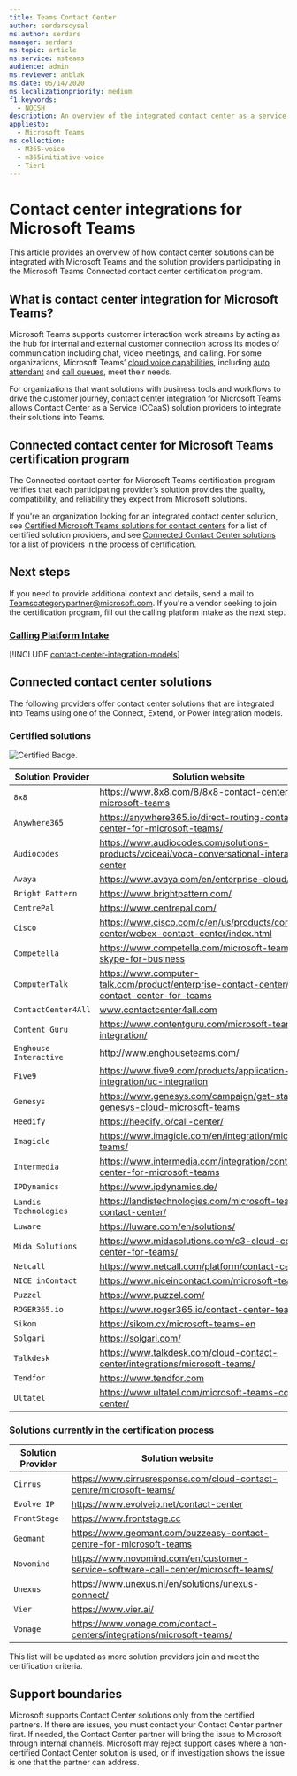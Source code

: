 ```yaml
---
title: Teams Contact Center
author: serdarsoysal
ms.author: serdars
manager: serdars
ms.topic: article
ms.service: msteams
audience: admin
ms.reviewer: anblak
ms.date: 05/14/2020
ms.localizationpriority: medium
f1.keywords: 
  - NOCSH
description: An overview of the integrated contact center as a service (CCaaS) solution for Microsoft Teams
appliesto: 
  - Microsoft Teams
ms.collection: 
  - M365-voice
  - m365initiative-voice
  - Tier1
---
```


# Contact center integrations for Microsoft Teams

This article provides an overview of how contact center solutions can be integrated with Microsoft Teams and the solution providers participating in the Microsoft Teams Connected contact center certification program.

## What is contact center integration for Microsoft Teams?

Microsoft Teams supports customer interaction work streams by acting as the hub for internal and external customer connection across its modes of communication including chat, video meetings, and calling. For some organizations, Microsoft Teams’ [cloud voice capabilities](./cloud-voice-landing-page.md), including [auto attendant](./what-are-phone-system-auto-attendants.md) and [call queues](./create-a-phone-system-call-queue.md), meet their needs.

For organizations that want solutions with business tools and workflows to drive the customer journey, contact center integration for Microsoft Teams allows Contact Center as a Service (CCaaS) solution providers to integrate their solutions into Teams.


## Connected contact center for Microsoft Teams certification program

The Connected contact center for Microsoft Teams certification program verifies that each participating provider’s solution provides the quality, compatibility, and reliability they expect from Microsoft solutions.

If you're an organization looking for an integrated contact center solution, see [Certified Microsoft Teams solutions for contact centers](https://cloudpartners.transform.microsoft.com/contact-center-solutions) for a list of certified solution providers, and see [Connected Contact Center solutions](#connected-contact-center-solutions) for a list of providers in the process of certification.

## Next steps

If you need to provide additional context and details, send a mail to [Teamscategorypartner@microsoft.com](mailto:Teamscategorypartner@microsoft.com). If you're a vendor seeking to join the certification program, fill out the calling platform intake as the next step.

### [Calling Platform Intake](https://aka.ms/CallingPlatformIntake)

[!INCLUDE [contact-center-integration-models](./includes/contact-center-integration-models.md)]


## Connected contact center solutions

The following providers offer contact center solutions that are integrated into Teams using one of the Connect, Extend, or Power integration models.

### Certified solutions

![Certified Badge.](media/English_Solution_Certified_Teams_badge_noBkgrd_GrayText_RGB_500px.png)

|  Solution Provider                                                                                                                               |  Solution website                                                                                                                                                                                                                                                                                                                                                                                                                                                              |
| ---------------------------------------------------------------------------------------------------------------------------------------- | -------------------------------------------------------------------------------------------------------------------------------------------------------------------------------------------------------------------------------------------------------------------------------------------------------------------------------------------------------------------------------------------------------------------------------------------------------------------------------- |
| `8x8` | https://www.8x8.com/8/8x8-contact-center-for-microsoft-teams                                                    |
| `Anywhere365` | https://anywhere365.io/direct-routing-contact-center-for-microsoft-teams/                                      |
| `Audiocodes` | https://www.audiocodes.com/solutions-products/voiceai/voca-conversational-interaction-center                                   |
| `Avaya` | https://www.avaya.com/en/enterprise-cloud/                           |
| `Bright Pattern` | https://www.brightpattern.com/                              |
| `CentrePal` | https://www.centrepal.com/                                 |
| `Cisco` | https://www.cisco.com/c/en/us/products/contact-center/webex-contact-center/index.html                                |
| `Competella` | https://www.competella.com/microsoft-teams-skype-for-business                                  |
| `ComputerTalk` | https://www.computer-talk.com/product/enterprise-contact-center/ice-contact-center-for-teams         |
| `ContactCenter4All` | www.contactcenter4all.com |
| `Content Guru` | https://www.contentguru.com/microsoft-teams-integration/    |
| `Enghouse Interactive` | http://www.enghouseteams.com/         |
| `Five9` | https://www.five9.com/products/application-integration/uc-integration                                                   |
| `Genesys` | https://www.genesys.com/campaign/get-started-genesys-cloud-microsoft-teams                                      |
| `Heedify` | https://heedify.io/call-center/                                                 |
| `Imagicle` | https://www.imagicle.com/en/integration/microsoft-teams/                                                                                        |
| `Intermedia` | https://www.intermedia.com/integration/contact-center-for-microsoft-teams                       |
| `IPDynamics` | https://www.ipdynamics.de/ |
| `Landis Technologies` | https://landistechnologies.com/microsoft-teams-contact-center/                                          |
| `Luware` | https://luware.com/en/solutions/                                                                                       |
| `Mida Solutions` | https://www.midasolutions.com/c3-cloud-contact-center-for-teams/                                        |
| `Netcall` | https://www.netcall.com/platform/contact-centre/  |
| `NICE inContact` | https://www.niceincontact.com/microsoft-teams                                                            |
| `Puzzel` | https://www.puzzel.com/                            |
| `ROGER365.io` | https://www.roger365.io/contact-center-teams                         |
| `Sikom` | https://sikom.cx/microsoft-teams-en                            |
| `Solgari` | https://solgari.com/                       |
| `Talkdesk` | https://www.talkdesk.com/cloud-contact-center/integrations/microsoft-teams/                                  |
| `Tendfor` | https://www.tendfor.com                                                            |
| `Ultatel` | https://www.ultatel.com/microsoft-teams-contact-center/                     |



### Solutions currently in the certification process

|  Solution Provider                                                                                                                               |  Solution website                                                                                                                                                                                                                                                                                                                                                                                                                                                              |
| ---------------------------------------------------------------------------------------------------------------------------------------- | -------------------------------------------------------------------------------------------------------------------------------------------------------------------------------------------------------------------------------------------------------------------------------------------------------------------------------------------------------------------------------------------------------------------------------------------------------------------------------- |
| `Cirrus` | https://www.cirrusresponse.com/cloud-contact-centre/microsoft-teams/ |
| `Evolve IP` | https://www.evolveip.net/contact-center   |
| `FrontStage` | https://www.frontstage.cc                                                                                        |
| `Geomant` | https://www.geomant.com/buzzeasy-contact-centre-for-microsoft-teams                                                  |
| `Novomind` | https://www.novomind.com/en/customer-service-software-call-center/microsoft-teams/                             |
| `Unexus` | https://www.unexus.nl/en/solutions/unexus-connect/                |
| `Vier` | https://www.vier.ai/                   |
| `Vonage` |  https://www.vonage.com/contact-centers/integrations/microsoft-teams/                                 |

This list will be updated as more solution providers join and meet the certification criteria.

## Support boundaries

Microsoft supports Contact Center solutions only from the certified partners. If there are issues, you must contact your Contact Center partner first. If needed, the Contact Center partner will bring the issue to Microsoft through internal channels. Microsoft may reject support cases where a non-certified Contact Center solution is used, or if investigation shows the issue is one that the partner can address.
